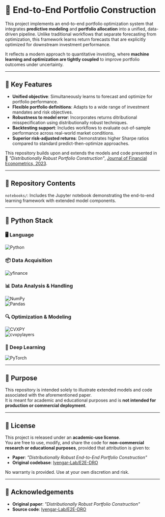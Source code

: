 # 🤖 End-to-End Portfolio Construction

This project implements an end-to-end portfolio optimization system that integrates **predictive modeling** and **portfolio allocation** into a unified, data-driven pipeline. Unlike traditional workflows that separate forecasting from optimization, this framework learns return forecasts that are explicitly optimized for downstream investment performance.

It reflects a modern approach to quantitative investing, where **machine learning and optimization are tightly coupled** to improve portfolio outcomes under uncertainty.

---

## 🌟 Key Features

- **Unified objective**: Simultaneously learns to forecast and optimize for portfolio performance.
- **Flexible portfolio definitions**: Adapts to a wide range of investment mandates and risk objectives.
- **Robustness to model error**: Incorporates returns ditributional misspecification using distributionally robust techniques.
- **Backtesting support**: Includes workflows to evaluate out-of-sample performance across real-world market conditions.
- **Superior risk-adjusted returns**: Demonstrates higher Sharpe ratios compared to standard predict-then-optimize approaches.

This repository builds upon and extends the models and code presented in  
📝 *"Distributionally Robust Portfolio Construction"*, [Journal of Financial Econometrics, 2023](https://www.tandfonline.com/doi/full/10.1080/14697688.2023.2236148).

---

## 📁 Repository Contents

`notebooks/`: Includes the Jupyter notebook demonstrating the end-to-end learning framework with extended model components.

---

## 🐍 Python Stack

### 🖥️ Language  
![Python](https://img.shields.io/badge/Python-3776AB?logo=python&logoColor=white)

### 📦 Data Acquisition  
![yfinance](https://img.shields.io/badge/yfinance-003B71?logo=yahoo&logoColor=white)

### 📊 Data Analysis & Handling  
![NumPy](https://img.shields.io/badge/NumPy-013243?logo=numpy&logoColor=white)  
![Pandas](https://img.shields.io/badge/Pandas-150458?logo=pandas&logoColor=white)

### 🔍 Optimization & Modeling  
![CVXPY](https://img.shields.io/badge/CVXPY-34495E?logo=python&logoColor=white)  
![cvxpylayers](https://img.shields.io/badge/CVXPYLayers-2C3E50?logo=python&logoColor=white)

### 🤖 Deep Learning  
![PyTorch](https://img.shields.io/badge/PyTorch-EE4C2C?logo=pytorch&logoColor=white)

---

## 🎯 Purpose

This repository is intended solely to illustrate extended models and code associated with the aforementioned paper.  
It is meant for academic and educational purposes and is **not intended for production or commercial deployment**.

---

## 📄 License

This project is released under an **academic-use license**.  
You are free to use, modify, and share the code for **non-commercial research or educational purposes**, provided that attribution is given to:

- **Paper**: *"Distributionally Robust End-to-End Portfolio Construction"*
- **Original codebase**: [Iyengar-Lab/E2E-DRO](https://github.com/Iyengar-Lab/E2E-DRO)

No warranty is provided. Use at your own discretion and risk.

---

## 🙏 Acknowledgements

- **Original paper**: *"Distributionally Robust Portfolio Construction"*
- **Source code**: [Iyengar-Lab/E2E-DRO](https://github.com/Iyengar-Lab/E2E-DRO)

